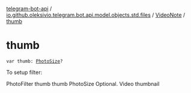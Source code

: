 [telegram-bot-api](../../index.md) / [io.github.oleksivio.telegram.bot.api.model.objects.std.files](../index.md) / [VideoNote](index.md) / [thumb](./thumb.md)

# thumb

`var thumb: `[`PhotoSize`](../-photo-size/index.md)`?`

To setup filter:

PhotoFilter thumb thumb PhotoSize Optional. Video thumbnail

